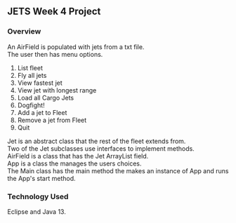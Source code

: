 ## JETS Week 4 Project

### Overview
An AirField is populated with jets from a txt file.<br>
The user then has menu options.<br>
1. List fleet<br>
2. Fly all jets<br>
3. View fastest jet<br>
4. View jet with longest range<br>
5. Load all Cargo Jets<br>
6. Dogfight!<br>
7. Add a jet to Fleet<br>
8. Remove a jet from Fleet<br>
9. Quit<br>

Jet is an abstract class that the rest of the fleet extends from.<br>
Two of the Jet subclasses use interfaces to implement methods.<br>
AirField is a class that has the Jet ArrayList field.<br>
App is a class the manages the users choices.<br>
The Main class has the main method the makes an instance of App and runs the App's start method.<br>

### Technology Used
Eclipse and Java 13.


